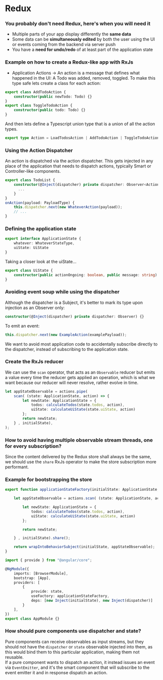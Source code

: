 # Redux

### You probably don't need Redux, here's when you will need it
* Multiple parts of your app display differently the **same data**
* Some data can be **simultaneously edited** by both the user using the UI or events coming from the backend via server push
* You have a **need for undo/redo** of at least part of the application state

### Example on how to create a Redux-like app with RxJs
* Application Actions -> An action is a message that defines what happened in the UI: A Todo was added, removed, toggled.
To make this type safe lets create a class for each action:
```typescript
export class AddTodoAction {
    constructor(public newTodo: Todo) {}
}
export class ToggleTodoAction {
    constructor(public todo: Todo) {}
}
```
And then lets define a Typescript union type that is a union of all the action types.
```typescript
export type Action = LoadTodosAction | AddTodoAction | ToggleTodoAction | DeleteTodoAction | StartBackendAction | EndBackendAction;
```

### Using the Action Dispatcher
An action is dispatched via the action dispatcher. This gets injected in any place of the application that needs to dispatch actions,
typically Smart or Controller-like components.
```typescript
export class TodoList {
    constructor(@Inject(dispatcher) private dispatcher: Observer<Action>) {
      ...
    }
}
onAction(payload: PayloadType) {
    this.dispatcher.next(new WhateverAction(payload));
    // ...
}
```

### Defining the application state
```typescript
export interface ApplicationState {
    whatever: WhateverStateType,
    uiState: UiState
}
```
Taking a closer look at the uiState...
```typescript
export class UiState {
    constructor(public actionOngoing: boolean, public message: string) {}
}
```

### Avoiding event soup while using the dispatcher
Although the dispatcher is a Subject, it's better to mark its type upon injection as an Observer only:
```typescript
constructor(@Inject(dispatcher) private dispatcher: Observer) {}
```
To emit an event:
```typescript
this.dispatcher.next(new ExampleAction(examplePayload));
```
We want to avoid most application code to accidentally subscribe directly to the dispatcher, instead of subscribing
to the application state. 


### Create the RxJs reducer
We can use the `scan` operator, that acts as an `Observable` reducer but emits a value every time
the reducer gets applied an operation, which is what we want because our reducer will never resolve,
rather evolve in time.
```typescript
let appStateObservable = actions.pipe(
    scan( (state: ApplicationState, action) => {
        let newState: ApplicationState = {
            todos: calculateTodos(state.todos, action),
            uiState: calculateUiState(state.uiState, action)
        };
        return newState;
    } , initialState),
);
```
### How to avoid having multiple observable stream threads, one for every subscription?
Since the content delivered by the Redux store shall always be the same, we should
use the `share` RxJs operator to make the store subscription more performant.

### Example for bootstrapping the store
```typescript
export function applicationStateFactory(initialState: ApplicationState, actions: Observable): Observable {

    let appStateObservable = actions.scan( (state: ApplicationState, action) => {

        let newState: ApplicationState = {
            todos: calculateTodos(state.todos, action),
            uiState: calculateUiState(state.uiState, action)
        };

        return newState;

    } , initialState).share();

    return wrapIntoBehaviorSubject(initialState, appStateObservable);
}

import { provide } from "@angular/core";

@NgModule({
    imports: [BrowserModule],
    bootstrap: [App],
    providers: [
        {
            provide: state,
            useFactory: applicationStateFactory,
            deps: [new Inject(initialState), new Inject(dispatcher)]
        }  
    ],
})
export class AppModule {}
```

### How should pure components use dispatcher and state?
Pure components can receive observables as input streams, but they should not have the
`dispatcher` or `state` observable injected into them, as this would bind them to this
 particular application, making them not reusable.  
If a pure component wants to dispatch an action, it instead issues an event via `EventEmitter`,
and it's the smart component that will subscribe to the event emitter it and in response dispatch
an action.
